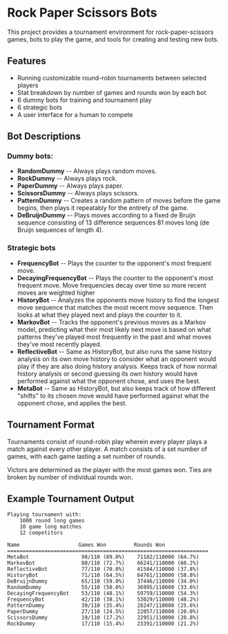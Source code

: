 # Rock Paper Scissors Bots #

This project provides a tournament environment for
rock-paper-scissors games, bots to play the game,
and tools for creating and testing new bots.


## Features ##

* Running customizable round-robin tournaments between selected players
* Stat breakdown by number of games and rounds won by each bot
* 6 dummy bots for training and tournament play
* 6 strategic bots
* A user interface for a human to compete


## Bot Descriptions ##

### Dummy bots: ###
* **RandomDummy** -- Always plays random moves.
* **RockDummy** -- Always plays rock.
* **PaperDummy** -- Always plays paper.
* **ScissorsDummy** -- Always plays scissors.
* **PatternDummy** -- Creates a random pattern of moves before the game begins, then plays it repeatably for the entirety of the game.
* **DeBruijnDummy** -- Plays moves according to a fixed de Bruijn sequence consisting of 13 difference sequences 81 moves long (de Bruijn sequences of length 4).

### Strategic bots ###
* **FrequencyBot** -- Plays the counter to the opponent's most frequent move.
* **DecayingFrequencyBot** -- Plays the counter to the opponent's most frequent move. Move frequencies decay over time so more recent moves are weighted higher
* **HistoryBot** -- Analyzes the opponents move history to find the longest move sequence that matches the most recent move sequence. Then looks at what they played next and plays the counter to it.
* **MarkovBot** -- Tracks the opponent's previous moves as a Markov model, predicting what their most likely next move is based on what patterns they've played most frequently in the past and what moves they've most recently played.
* **ReflectiveBot** -- Same as HistoryBot, but also runs the same history analysis on its own move history to consider what an opponent would play if they are also doing history analysis. Keeps track of how normal history analysis or second guessing its own history would have performed against what the opponent chose, and uses the best.
* **MetaBot** -- Same as HistoryBot, but also keeps track of how different "shifts" to its chosen move would have performed against what the opponent chose, and applies the best.


## Tournament Format ##

Tournaments consist of round-robin play wherein
every player plays a match against every other
player. A match consists of a set number of
games, with each game lasting a set number of
rounds.


Victors are determined as the player with the
most games won. Ties are broken by number of
individual rounds won.

## Example Tournament Output ##
```
Playing tournament with:
	1000 round long games
	10 game long matches
	12 competitors

Name                   Games Won         Rounds Won
=================================================================
MetaBot                 98/110 (89.0%)    71182/110000 (64.7%)
MarkovBot               80/110 (72.7%)    66241/110000 (60.2%)
ReflectiveBot           77/110 (70.0%)    41584/110000 (37.8%)
HistoryBot              71/110 (64.5%)    64761/110000 (58.8%)
DeBruijnDummy           65/110 (59.0%)    37446/110000 (34.0%)
RandomDummy             55/110 (50.0%)    36995/110000 (33.6%)
DecayingFrequencyBot    53/110 (48.1%)    59759/110000 (54.3%)
FrequencyBot            42/110 (38.1%)    53029/110000 (48.2%)
PatternDummy            39/110 (35.4%)    28247/110000 (25.6%)
PaperDummy              27/110 (24.5%)    22057/110000 (20.0%)
ScissorsDummy           19/110 (17.2%)    22951/110000 (20.8%)
RockDummy               17/110 (15.4%)    23391/110000 (21.2%)
```